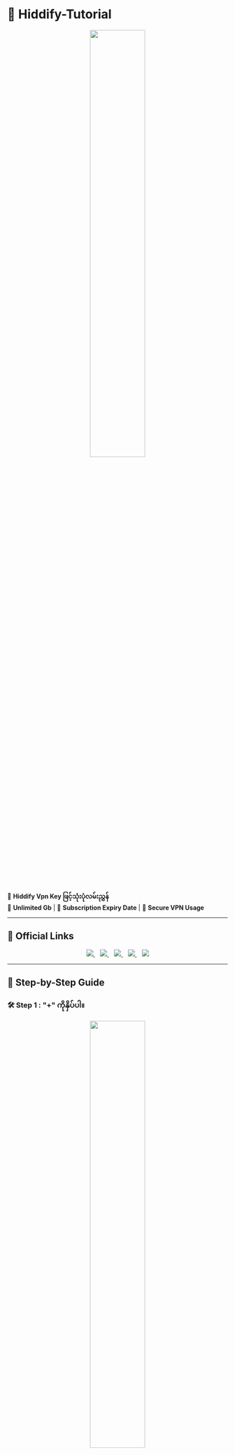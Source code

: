 # 🚀 Hiddify-Tutorial

<p align="center">
  <img src="images/Header.jpg" width="50%">
</p>

📌 **Hiddify Vpn Key ဖြင့်သုံးပုံလမ်းညွှန်**  
🔹 **Unlimited Gb** | 🔹 **Subscription Expiry Date** | 🔹 **Secure VPN Usage**

---

## 📢 Official Links

<p align="center">
  <a href="https://t.me/premiumbypg">
    <img src="https://img.shields.io/badge/%F0%9F%93%A2%20Orgpg%20Telegram%20Channel-0088cc?style=for-the-badge&logo=telegram&logoColor=white" />
  </a>
  &nbsp;&nbsp;
  <a href="https://t.me/Orgpgbot">
    <img src="https://img.shields.io/badge/%F0%9F%91%89%20V2ray%20Telegram%20Bot-0088cc?style=for-the-badge&logo=telegram&logoColor=white" />
  </a>
    &nbsp;&nbsp;
  <a href="https://t.me/premiumbypgbot">
    <img src="https://img.shields.io/badge/%F0%9F%9A%B3%20Shopping%20Bot-0088cc?style=for-the-badge&logo=telegram&logoColor=white" />
  </a>
  &nbsp;&nbsp;
  <a href="https://t.me/Orgpg">
    <img src="https://img.shields.io/badge/%F0%9F%91%A8%20Bot%20Admin-0088cc?style=for-the-badge&logo=telegram&logoColor=white" />
  </a>
    &nbsp;&nbsp;
  <a href="https://github.com/Orgpg/Hiddify-Guide/issues/new">
    <img src="https://img.shields.io/badge/%E2%9A%A0%EF%B8%8F%20Report%20an%20Issue-ffcc00?style=for-the-badge&logo=github&logoColor=black" />
  </a>
</p>

---

## 📌 Step-by-Step Guide

### **🛠 Step 1 : "+" ကိုနှိပ်ပါ။**
<p align="center">
  <img src="images/Step1.jpg" width="50%">
</p>

---

### **📋 Step 2 : Add From Clipboard ကိုနှိပ်ပါ။**
<p align="center">
  <img src="images/Step2.jpg" width="50%">
</p>

---

### **📝 Step 3 : "Allow Paste" ကိုနှိပ်ပါ။**
<p align="center">
  <img src="images/Step3.jpg" width="50%">
</p>

---

### **🔗 Step 4 : Tap to Connect ဖြင့်ချိတ်ဆက်အသုံးပြုနိုင်ပါသည်။**
<p align="center">
  <img src="images/Step4.jpg" width="40%">
</p>

---

### **📊 Step 5 : Unlimited Gb & ဝယ်ယူထားသည့် Subscription Expiry Date**
<p align="center">
  <img src="images/Step5.jpg" width="50%">
</p>

---

### **🔄 Step 6 : Subscription > Scan & Update**
<p align="center">
  <img src="images/Step6.jpg" width="50%">
</p>

---

### **🔄 Step 7 : Subscription > Scan & Update**
<p align="center">
  <img src="images/Step7.jpg" width="50%">
</p>

---

## 🤖 Telegram Bot 

💡 **ဝယ်ယူထားသည့် Subscription Key Usage များကို Telegram Bot မှ စစ်ဆေးနိုင်ပါသည်။**  
📩 **Admin ဆီသို့ မိမိ ID ပို့ပေးရန် လိုအပ်ပါသည်။**

<p align="center">
  <img src="images/bot.jpg" width="50%">
</p>

<p align="center">
  <a href="https://t.me/premiumbypg">
    <img src="https://img.shields.io/badge/%F0%9F%93%A2%20Orgpg%20Telegram%20Channel-0088cc?style=for-the-badge&logo=telegram&logoColor=white" />
  </a>
  &nbsp;&nbsp;
  <a href="https://t.me/Orgpgbot">
    <img src="https://img.shields.io/badge/%F0%9F%91%89%20V2ray%20Telegram%20Bot-0088cc?style=for-the-badge&logo=telegram&logoColor=white" />
  </a>
    &nbsp;&nbsp;
  <a href="https://t.me/premiumbypgbot">
    <img src="https://img.shields.io/badge/%F0%9F%9A%B3%20Shopping%20Bot-0088cc?style=for-the-badge&logo=telegram&logoColor=white" />
  </a>
  &nbsp;&nbsp;
  <a href="https://t.me/Orgpg">
    <img src="https://img.shields.io/badge/%F0%9F%91%A8%20Bot%20Admin-0088cc?style=for-the-badge&logo=telegram&logoColor=white" />
  </a>
      &nbsp;&nbsp;
  <a href="https://github.com/Orgpg/Hiddify-Guide/issues/new">
    <img src="https://img.shields.io/badge/%E2%9A%A0%EF%B8%8F%20Report%20an%20Issue-ffcc00?style=for-the-badge&logo=github&logoColor=black" />
  </a>
</p>

---

✨ **Tutorial သည် လွယ်ကူပြီး အသုံးပြုရအဆင်ပြေပါစေ။**
